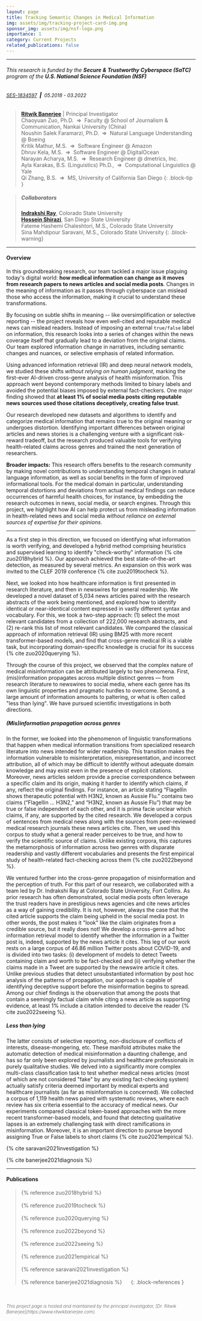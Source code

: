 ```yaml
---
layout: page
title: Tracking Semantic Changes in Medical Information
img: assets/img/tracking-project-card-img.png
sponsor_img: assets/img/nsf-logo.png
importance: 1
category: Current Projects
related_publications: false
---
```


---

<h6 class="project-sponsor">This research is funded by the <strong>Secure & Trustworthy Cyberspace (SaTC)</strong> program of the  <strong>U.S. National Science Foundation (NSF)</strong></h6>
<h6 class="project-sponsor">
  <span style="font-weight: 400; font-size: 0.8rem;">
    <a href="https://www.nsf.gov/awardsearch/showAward?AWD_ID=1834597">SES-1834597</a>
  </span>
  <span style="font-weight: 800;">&nbsp;|&nbsp;</span>
  <span style="font-weight: 400; font-size: 0.8rem;">
    05.2018 - 03.2022
  </span>
</h6>


> [**Ritwik Banerjee**](https://www.ritwikbanerjee.com) \| Principal Investigator
> <br>
> Chaoyuan Zuo, Ph.D. &nbsp;&rArr;&nbsp;  Faculty @ School of Journalism & Communication, Nankai University (China)
> <br>
> Noushin Salek Faramarzi, Ph.D. &nbsp;&rArr;&nbsp; Natural Language Understanding @ Boeing
> <br>
> Kritik Mathur, M.S. &nbsp;&rArr;&nbsp; Software Engineer @ Amazon
> <br>
> Dhruv Kela, M.S. &nbsp;&rArr;&nbsp; Software Engineer @ DigitalOcean
> <br>
> Narayan Acharya, M.S. &nbsp;&rArr;&nbsp; Research Engineer @ dmetrics, Inc.
> <br>
> Ayla Karakas, B.S. (Linguistics) Ph.D., &nbsp;&rArr;&nbsp; Computational Linguistics @ Yale
> <br>
> Qi Zhang, B.S. &nbsp;&rArr;&nbsp; MS, University of California San Diego
{: .block-tip }

> ##### Collaborators
> [**Indrakshi Ray**](https://www.cs.colostate.edu/~iray), Colorado State University
> <br>
> [**Hossein Shirazi**](https://www.hosseinshirazi.info/), San Diego State University
> <br>
> Fateme Hashemi Chaleshtori, M.S., Colorado State University
> <br>
> Sina Mahdipour Saravani, M.S., Colorado State University
{: .block-warning}

---

#### Overview

In this groundbreaking research, our team tackled a major issue plaguing today's digital world: **how medical information can change as it moves from research papers to news articles and social media posts**. Changes in the meaning of information as it passes through cyberspace can mislead those who access the information, making it crucial to understand these transformations.

By focusing on subtle shifts in meaning -- like oversimplification or selective reporting -- the project reveals how even well-cited and reputable medical news can mislead readers. Instead of imposing an external `true/false` label on information, this research looks into a series of changes within the news coverage itself that gradually lead to a deviation from the original claims. Our team explored information change in narratives, including semantic changes and nuances, or selective emphasis of related information.

Using advanced information retrieval (IR) and deep neural network models, we studied these shifts *without relying on human judgment*, marking the first-ever AI-driven cross-genre analysis of health misinformation. This approach went beyond contemporary methods limited to binary labels and avoided the potential biases imposed by external fact-checkers. One major finding showed that **at least 1% of social media posts citing reputable news sources used those citations deceptively, creating false trust**.

Our research developed new datasets and algorithms to identify and categorize medical information that remains true to the original meaning or undergoes distortion. Identifying important differences between original articles and news stories is a challenging venture with a significant risk-reward tradeoff, but the research produced valuable tools for verifying health-related claims across genres and trained the next generation of researchers.

**Broader impacts:** This research offers benefits to the research community by making novel contributions to understanding temporal changes in natural language information, as well as social benefits in the form of improved informational tools. For the medical domain in particular, understanding temporal distortions and deviations from actual medical findings can reduce occurrences of harmful health choices, for instance, by embedding the research outcomes in news, social media, or search engines. Through this project, we highlight how AI can help protect us from misleading information in health-related news and social media *without reliance on external sources of expertise for their opinions*.

---

As a first step in this direction, we focused on identifying what information is worth verifying, and developed a hybrid method comprising heuristics and supervised learning to identify "check-worthy" information {% cite zuo2018hybrid %}. Our approach achieved the best state-of-the-art detection, as measured by several metrics. An expansion on this work was invited to the CLEF 2019 conference {% cite zuo2019tocheck %}.

Next, we looked into how healthcare information is first presented in research literature, and then in newswires for general readership. We developed a novel dataset of 5,034 news articles paired with the research abstracts of the work being mentioned, and explored how to identify identical or near-identical content expressed in vastly different syntax and vocabulary. For this, we took a two-step approach: (1) select the most relevant candidates from a collection of 222,000 research abstracts, and (2) re-rank this list of most relevant candidates. We compared the classical approach of information retrieval (IR) using BM25 with more recent transformer-based models, and find that cross-genre medical IR is a viable task, but incorporating domain-specific knowledge is crucial for its success {% cite zuo2020querying %}.

Through the course of this project, we observed that the complex nature of medical misinformation can be attributed largely to two phenomena. First, (mis)information propagates across multiple distinct genres &mdash; from research literature to newswires to social media, where each genre has its own linguistic properties and pragmatic hurdles to overcome. Second, a large amount of information amounts to paltering, or what is often called "less than lying". We have pursued scientific investigations in both directions.

##### (Mis)information propagation across genres

In the former, we looked into the phenomenon of linguistic transformations that happen when medical information transitions from specialized research literature into news intended for wider readership. This transition makes the information vulnerable to misinterpretation, misrepresentation, and incorrect attribution, all of which may be difficult to identify without adequate domain knowledge and may exist even in the presence of explicit citations. Moreover, news articles seldom provide a precise correspondence between a specific claim and its origin, making it harder to identify which claims, if any, reflect the original findings. For instance, an article stating “Flagellin shows therapeutic potential with H3N2, known as Aussie Flu.” contains two claims (“Flagellin ... H3N2,” and “H3N2, known as Aussie Flu”) that may be true or false independent of each other, and it is prima facie unclear which claims, if any, are supported by the cited research. We developed a corpus of sentences from medical news along with the sources from peer-reviewed medical research journals these news articles cite. Then, we used this corpus to study what a general reader perceives to be true, and how to verify the scientific source of claims. Unlike existing corpora, this captures the metamorphosis of information across two genres with disparate readership and vastly different vocabularies and presents the first empirical study of health-related fact-checking across them {% cite zuo2022beyond %}.

We ventured further into the cross-genre propagation of misinformation and the perception of truth. For this part of our research, we collaborated with a team led by Dr. Indrakshi Ray at Colorado State University, Fort Collins. As prior research has often demonstrated, social media posts often leverage the trust readers have in prestigious news agencies and cite news articles as a way of gaining credibility. It is not, however, always the case that the cited article supports the claim being upheld in the social media post. In other words, the post makes it "look" like the claim originates from a credible source, but it really does not! We develop a cross-genre ad hoc information retrieval model to identify whether the information in a Twitter post is, indeed, supported by the news article it cites. This leg of our work rests on a large corpus of 46.86 million Twitter posts about COVID-19, and is divided into two tasks: (i) development of models to detect Tweets containing claim and worth to be fact-checked and (ii) verifying whether the claims made in a Tweet are supported by the newswire article it cites. Unlike previous studies that detect unsubstantiated information by post hoc analysis of the patterns of propagation, our approach is capable of identifying deceptive support before the misinformation begins to spread. Among our chief findings is the observation that among the posts that contain a seemingly factual claim while citing a news article as supporting evidence, at least 1% include a citation intended to deceive the reader {% cite zuo2022seeing %}.

##### Less than lying

The latter consists of selective reporting, non-disclosure of conflicts of interests, disease-mongering, etc. These manifold attributes make the automatic detection of medical misinformation a daunting challenge, and has so far only been explored by journalists and healthcare professionals in purely qualitative studies. We delved into a significantly more complex multi-class classification task to test whether medical news articles (most of which are not considered "fake" by any existing fact-checking system) actually satisfy criteria deemed important by medical experts and healthcare journalists (as far as misinformation is concerned). We collected a corpus of 1,119 health news paired with systematic reviews, where each review has six criteria essential to the accuracy of medical news. Our experiments compared classical token-based approaches with the more recent transformer-based models, and found that detecting qualitative lapses is an extremely challenging task with direct ramifications in misinformation. Moreover, it is an important direction to pursue beyond assigning True or False labels to short claims {% cite zuo2021empirical %}.

{% cite saravani2021investigation %}

{% cite banerjee2021diagnosis %}

---

#### Publications
> {% reference zuo2018hybrid %}
> &nbsp;&nbsp;&nbsp;&nbsp;
> [<i class="fas fa-file-pdf"></i>](/assets/pdf/zuo2018hybrid-clef.pdf)
> <br><br>
> {% reference zuo2019tocheck %}
> &nbsp;&nbsp;&nbsp;&nbsp;
> [<i class="fas fa-file-pdf"></i>](/assets/pdf/zuo2018tocheck-clef.pdf)
> <br><br>
> {% reference zuo2020querying %}
> &nbsp;&nbsp;&nbsp;&nbsp;
> [<i class="fas fa-file-pdf"></i>](/assets/pdf/zuo2020querying.pdf)
> <br><br>
> {% reference zuo2022beyond %}
> &nbsp;&nbsp;&nbsp;&nbsp;
> [<i class="fas fa-file-pdf"></i>](/assets/pdf/zuo2022beyond-journal.pdf)
> <br><br>
> {% reference zuo2022seeing %}
> &nbsp;&nbsp;&nbsp;&nbsp;
> [<i class="fas fa-file-pdf"></i>](/assets/pdf/zuo2022seeing-journal.pdf)
> <br><br>
> {% reference zuo2021empirical %}
> &nbsp;&nbsp;&nbsp;&nbsp;
> [<i class="fas fa-file-pdf"></i>](/assets/pdf/zuo2021empirical.pdf)
> <br><br>
> {% reference saravani2021investigation %}
> &nbsp;&nbsp;&nbsp;&nbsp;
> [<i class="fas fa-file-pdf"></i>](/assets/pdf/saravani2021investigation.pdf)
> <br><br>
> {% reference banerjee2021diagnosis %}
> &nbsp;&nbsp;&nbsp;&nbsp;
> [<i class="fas fa-file-pdf"></i>](https://par.nsf.gov/servlets/purl/10341221)
{: .block-references }
  
<br>
<br>
<span style="float: right; font-weight: 200; font-size: 0.75rem;"><i>This project page is hosted and maintained by the principal investigator, [Dr. Ritwik Banerjee](https://www.ritwikbanerjee.com).</i></span>
